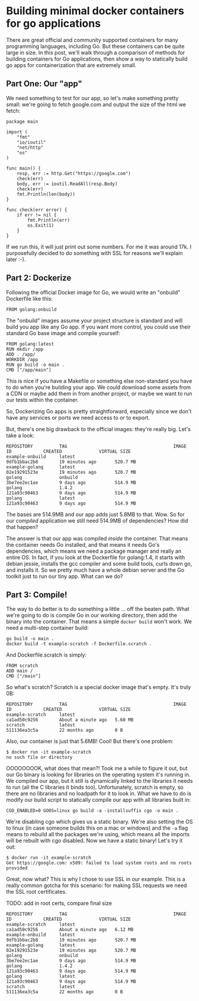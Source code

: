 # Building minimal docker containers for go applications

There are great official and community supported containers for many programming languages, including Go. But these containers can be quite large in size. In this post, we'll walk through a comparison of methods for building containers for Go applications, then show a way to statically build go apps for containerization that are extremely small.

## Part One: Our "app"

We need something to test for our app, so let's make something pretty small: we're going to fetch google.com and output the size of the html we fetch:

```
package main

import (
	"fmt"
	"io/ioutil"
	"net/http"
	"os"
)

func main() {
	resp, err := http.Get("https://google.com")
	check(err)
	body, err := ioutil.ReadAll(resp.Body)
	check(err)
	fmt.Println(len(body))
}

func check(err error) {
	if err != nil {
		fmt.Println(err)
		os.Exit(1)
	}
}
```

If we run this, it will just print out some numbers. For me it was around 17k. I purposefully decided to do something with SSL for reasons we'll explain later :-).

## Part 2: Dockerize

Following the official Docker image for Go, we would write an "onbuild" Dockerfile like this:

```
FROM golang:onbuild
```

The "onbuild" images assume your project structure is standard and will build you app like any Go app. If you want more control, you could use their standard Go base image and compile yourself:

```
FROM golang:latest
RUN mkdir /app
ADD . /app/
WORKDIR /app
RUN go build -o main .
CMD ["/app/main"]
```

This is nice if you have a Makefile or something else non-standard you have to do when you're building your app. We could download some assets from a CDN or maybe add them in from another project, or maybe we want to run our tests within the container.

So, Dockerizing Go apps is pretty straightforward, especially since we don't have any services or ports we need access to or to export.

But, there's one big drawback to the official images: they're really big. Let's take a look:

```
REPOSITORY          TAG                                        IMAGE ID            CREATED              VIRTUAL SIZE
example-onbuild     latest                                     9dfb1bbac2b8        19 minutes ago       520.7 MB
example-golang      latest                                     02e19291523e        19 minutes ago       520.7 MB
golang              onbuild                                    3be7ee2ec1ae        9 days ago           514.9 MB
golang              1.4.2                                      121a93c90463        9 days ago           514.9 MB
golang              latest                                     121a93c90463        9 days ago           514.9 MB
```

The bases are 514.9MB and our app adds just 5.8MB to that. Wow. So for our *compiled* application we still need 514.9MB of dependencies? How did that happen?

The answer is that our app was compiled *inside* the container. That means the container needs Go installed, and that means it needs Go's dependencies, which means we need a package manager and really an entire OS. In fact, if you look at the Dockerfile for golang:1.4, it starts with debian jessie, installs the gcc compiler and some build tools, curls down go, and installs it. So we pretty much have a whole debian server and the Go toolkit just to run our tiny app. What can we do?

## Part 3: Compile!

The way to do better is to do something a little ... off the beaten path. What we're going to do is compile Go in our working directory, then add the binary into the container. That means a simple `docker build` won't work. We need a multi-step container build:

```
go build -o main .
docker build -t example-scratch -f Dockerfile.scratch .
```

And Dockerfile.scratch is simply:

```
FROM scratch
ADD main /
CMD ["/main"]
```

So what's scratch? Scratch is a special docker image that's empty. It's truly 0B:

```
REPOSITORY          TAG                                        IMAGE ID            CREATED              VIRTUAL SIZE
example-scratch     latest                                     ca1ad50c9256        About a minute ago   5.60 MB
scratch             latest                                     511136ea3c5a        22 months ago        0 B
```

Also, our container is just that 5.6MB! Cool! But there's one problem:

```
$ docker run -it example-scratch
no such file or directory
```

OOOOOOOOK, what does that mean?! Took me a while to figure it out, but our Go binary is looking for libraries on the operating system it's running in. We compiled our app, but it still is dynamically linked to the libraries it needs to run (all the C libraries it binds too). Unfortunately, scratch is empty, so there are no libraries and no loadpath for it to look in. What we have to do is modify our build script to statically compile our app with all libraries built in:

```
CGO_ENABLED=0 GOOS=linux go build -a -installsuffix cgo -o main .
```

We're disabling cgo which gives us a static binary. We're also setting the OS to linux (in case someone builds this on a mac or windows) and the `-a` flag means to rebuild all the packages we're using, which means all the imports will be rebuilt with cgo disabled. Now we have a static binary! Let's try it out:

```
$ docker run -it example-scratch
Get https://google.com: x509: failed to load system roots and no roots provided
```

Great, now what? This is why I chose to use SSL in our example. This is a really common gotcha for this scenario: for making SSL requests we need the SSL root certificates.

TODO: add in root certs, compare final size

```
REPOSITORY          TAG                                        IMAGE ID            CREATED              VIRTUAL SIZE
example-scratch     latest                                     ca1ad50c9256        About a minute ago   6.12 MB
example-onbuild     latest                                     9dfb1bbac2b8        19 minutes ago       520.7 MB
example-golang      latest                                     02e19291523e        19 minutes ago       520.7 MB
golang              onbuild                                    3be7ee2ec1ae        9 days ago           514.9 MB
golang              1.4.2                                      121a93c90463        9 days ago           514.9 MB
golang              latest                                     121a93c90463        9 days ago           514.9 MB
scratch             latest                                     511136ea3c5a        22 months ago        0 B
```
